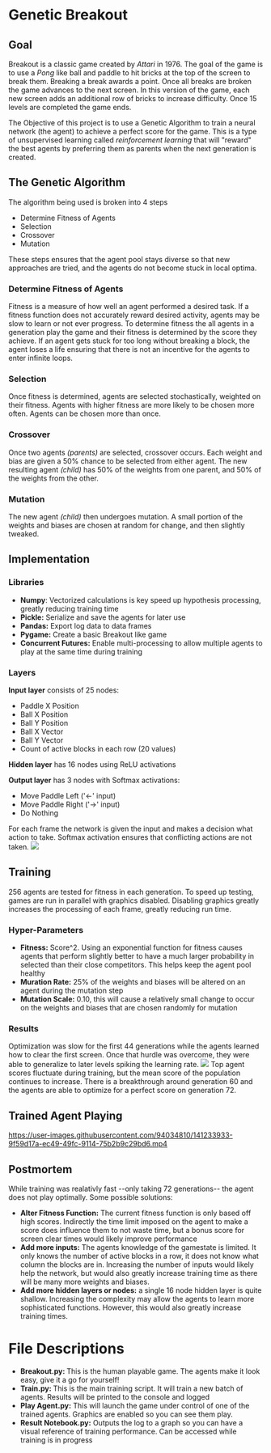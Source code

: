 <h1>Genetic Breakout</h1>
<h2>Goal</h2>
<p>
  Breakout is a classic game created by <i>Attari</i> in 1976.  The goal of the game is to use a <i>Pong</i> like ball and paddle to hit bricks at the top of the screen to break them.  Breaking a break awards a point.
  Once all breaks are broken the game advances to the next screen.
  In this version of the game, each new screen adds an additional row of bricks to increase difficulty.  Once 15 levels are completed the game ends.
  
  The Objective of this project is to use a Genetic Algorithm to train a neural network (the agent) to achieve a perfect score for the game.
  This is a type of unsupervised learning called <i>reinforcement learning</i> that will "reward" the best agents by preferring them as parents when the next generation is created.
</p>

<h2>The Genetic Algorithm</h2>
<p>
  The algorithm being used is broken into 4 steps
  <ul>
    <li>Determine Fitness of Agents</li>
    <li>Selection</li>
    <li>Crossover</li>
    <li>Mutation</li>
  </ul>
  These steps ensures that the agent pool stays diverse so that new approaches are tried, and the agents do not become stuck in local optima.
  

  <h3>Determine Fitness of Agents</h3>
  Fitness is a measure of how well an agent performed a desired task.  If a fitness function does not accurately reward desired activity, agents may be slow to learn or not ever progress.
  To determine fitness the all agents in a generation play the game and their fitness is determined by the score they achieve.  If an agent gets stuck for too long without breaking a block, the agent loses a life ensuring that there is not an incentive for the agents to enter infinite loops.
  <h3>Selection</h3>
  Once fitness is determined, agents are selected stochastically, weighted on their fitness.  Agents with higher fitness are more likely to be chosen more often.  Agents can be chosen more than once.
  <h3>Crossover</h3>
  Once two agents <i>(parents)</i> are selected, crossover occurs.  Each weight and bias are given a 50% chance to be selected from either agent.  The new resulting agent <i>(child)</i> has 50% of the weights from one parent, and 50% of the weights from the other.
  <h3>Mutation</h3>
  The new agent <i>(child)</i> then undergoes mutation.  A small portion of the weights and biases are chosen at random for change, and then slightly tweaked.
</p>


<h2>Implementation</h2>
<h3>Libraries</h3>
<p>
  <ul>
    <li><b>Numpy</b>: Vectorized calculations is key speed up hypothesis  processing, greatly reducing training time</li>
    <li><b>Pickle:</b> Serialize and save the agents for later use</li>
    <li><b>Pandas:</b> Export log data to data frames</li>
    <li><b>Pygame:</b> Create a basic Breakout like game</li>
    <li><b>Concurrent Futures:</b>  Enable multi-processing to allow multiple  agents to play at the same time during training</li>
  </ul>
  
  <h3>Layers</h3>
  <b>Input layer</b> consists of 25 nodes:
  <ul>
    <li>Paddle X Position</li>
    <li>Ball X Position</li>
    <li>Ball Y Position</li>
    <li>Ball X Vector</li>
    <li>Ball Y Vector</li>
    <li>Count of active blocks in each row (20 values)</li>
  </ul>
  
  <b>Hidden layer</b> has 16 nodes using ReLU activations
  
  <b>Output layer</b> has 3 nodes with Softmax activations:
  <ul>
  <li>Move Paddle Left ('<-' input)</li>
  <li>Move Paddle Right ('->' input)</li>
  <li>Do Nothing</li>
  </ul>
  
  For each frame the network is given the input and makes a decision what action to take.  Softmax activation ensures that conflicting actions are not taken.
  <img src="https://user-images.githubusercontent.com/94034810/141235668-ab609c06-6714-469a-8709-47816371273e.png">
</p>

<h2>Training</h2>
<p>
  256 agents are tested for fitness in each generation.  To speed up testing, games are run in parallel with graphics disabled.  Disabling graphics greatly increases the processing of each frame, greatly reducing run time.
  
  <h3>Hyper-Parameters</h3>
  <ul>
  <li><b>Fitness:</b> Score^2.  Using an exponential function for fitness causes agents that perform slightly better to have a much larger probability in selected than their close competitors.  This helps keep the agent pool healthy</li>
  <li><b>Muration Rate:</b> 25% of the weights and biases will be altered on an agent during the mutation step</li>
  <li><b>Mutation Scale:</b> 0.10, this will cause a relatively small change to occur  on the weights and biases that are chosen randomly for mutation</li>
  </ul>
  
  
  <h3>Results</h3>
  Optimization was slow for the first 44 generations while the agents learned how to clear the first screen.  Once that hurdle was overcome, they were able to generalize to later levels spiking the learning rate.
  <img src="https://user-images.githubusercontent.com/94034810/141082768-7519e5b3-fba8-4f3a-a0bb-bc955b0052ff.png">
  Top agent scores fluctuate during training, but the mean score of the population continues to increase.  There is a breakthrough around generation 60 and the agents are able to optimize for a perfect score on generation 72.
</p>

<h2>Trained Agent Playing</h2>

https://user-images.githubusercontent.com/94034810/141233933-9f59d17a-ec49-49fc-9114-75b2b9c29bd6.mp4

<h2>Postmortem</h2>
<p>
  While training was realativly fast --only taking 72 generations-- the agent does not play optimally.
  Some possible solutions:
  <ul>
    <li><b>Alter Fitness Function:</b> The current fitness function is only based off high scores.  Indirectly the time limit imposed on the agent to make a score does influence them to not waste time, but a bonus score for screen clear times would likely improve performance</li>
    <li><b>Add more inputs:</b> The agents knowledge of the gamestate is limited.  It only knows the number of active blocks in a row, it does not know what column the blocks are in.  Increasing the number of inputs would likely help the network, but would also greatly increase training time as there will be many more weights and biases.</li>
    <li><b>Add more hidden layers or nodes:</b> a single 16 node hidden layer is quite shallow.  Increasing the complexity may allow the agents to learn more sophisticated functions.  However, this would also greatly increase training times.</li>
  </ul>
</p>

<h1>File Descriptions</h1>
<p>
  <ul>
    <li><b>Breakout.py: </b>This is the human playable game.  The agents make it look easy, give it a go for yourself!</li>
    <li><b>Train.py: </b>This is the main training script.  It will train a new batch of agents.  Results will be printed to the console and logged</li>
    <li><b>Play Agent.py:</b> This will launch the game under control of one of the trained agents.  Graphics are enabled so you can see them play.</li>
    <li><b>Result Notebook.py:</b> Outputs the log to a graph so you can have a visual reference of training performance.  Can be accessed while training is in progress</li>
  </ul>
</p>
